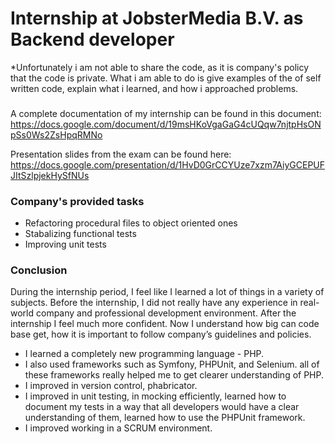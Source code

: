 # Internship at JobsterMedia B.V. as Backend developer

*Unfortunately i am not able to share the code, as it is company's policy that the code is private. What i am able to do is give examples of the of self written code, explain what i learned, and how i approached problems.

### 
 A complete documentation of my internship can be found in this document: https://docs.google.com/document/d/19msHKoVgaGaG4cUQqw7njtpHsONpSs0Ws2ZsHpqRMNo

 Presentation slides from the exam can be found here: https://docs.google.com/presentation/d/1HvD0GrCCYUze7xzm7AiyGCEPUFJItSzlpjekHySfNUs


### Company's provided tasks
- Refactoring procedural files to object oriented ones
- Stabalizing functional tests
- Improving unit tests


### Conclusion 

During the internship period, I feel like I learned a lot of things in a variety of subjects. Before the internship, I did not really have any experience in real-world company and professional development environment. After the internship I feel much more confident. Now I understand how big can code base get, how it is important to follow company’s guidelines and policies.
 - I learned a completely new programming language - PHP.
 - I also used frameworks such as Symfony, PHPUnit, and Selenium. all of these frameworks really helped me to get clearer understanding of PHP.
 - I improved in version control, phabricator.
 - I improved in unit testing, in mocking efficiently, learned how to document my tests in a way that all developers would have a clear understanding of them, learned how to use the PHPUnit framework.
 - I improved working in a SCRUM environment.





